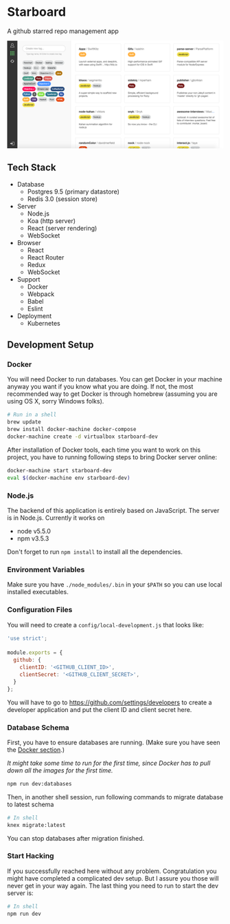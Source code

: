 # Starboard

A github starred repo management app

![](./doc/dashboard-screenshot.png)

## Tech Stack

- Database
    - Postgres 9.5 (primary datastore)
    - Redis 3.0 (session store)
- Server
    - Node.js
    - Koa (http server)
    - React (server rendering)
    - WebSocket
- Browser
    - React
    - React Router
    - Redux
    - WebSocket
- Support
    - Docker
    - Webpack
    - Babel
    - Eslint
- Deployment
    - Kubernetes

## Development Setup

### Docker

You will need Docker to run databases. You can get Docker in your machine anyway you want if you know what you are doing. If not, the most recommended way to get Docker is through homebrew (assuming you are using OS X, sorry Windows folks).

```sh
# Run in a shell
brew update
brew install docker-machine docker-compose
docker-machine create -d virtualbox starboard-dev
```

After installation of Docker tools, each time you want to work on this project, you have to running following steps to bring Docker server online:

```sh
docker-machine start starboard-dev
eval $(docker-machine env starboard-dev)
```

### Node.js

The backend of this application is entirely based on JavaScript. The server is in Node.js. Currently it works on

- node v5.5.0
- npm v3.5.3

Don't forget to run `npm install` to install all the dependencies.

### Environment Variables

Make sure you have `./node_modules/.bin` in your `$PATH` so you can use local installed executables.

### Configuration Files

You will need to create a `config/local-development.js` that looks like:

```js
'use strict';

module.exports = {
  github: {
    clientID: '<GITHUB_CLIENT_ID>',
    clientSecret: '<GITHUB_CLIENT_SECRET>',
  }
};
```

You will have to go to https://github.com/settings/developers to create a developer application and put the client ID and client secret here.

### Database Schema

First, you have to ensure databases are running. (Make sure you have seen the [Docker section](#docker).)

_It might take some time to run for the first time, since Docker has to pull down all the images for the first time._

```sh
npm run dev:databases
```

Then, in another shell session, run following commands to migrate database to latest schema

```sh
# In shell
knex migrate:latest
```

You can stop databases after migration finished.

### Start Hacking

If you successfully reached here without any problem. Congratulation you might have completed a complicated dev setup. But I assure you those will never get in your way again. The last thing you need to run to start the dev server is:

```sh
# In shell
npm run dev
```
